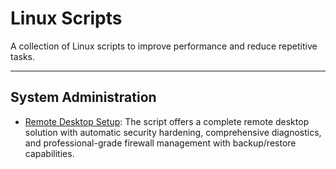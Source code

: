 # Linux Scripts
A collection of Linux scripts to improve performance and reduce repetitive tasks.

---

## System Administration
- [Remote Desktop Setup](administration/remote-desktop-setup/readme.md): The script offers a complete remote desktop solution with automatic security hardening, comprehensive diagnostics, and professional-grade firewall management with backup/restore capabilities.
